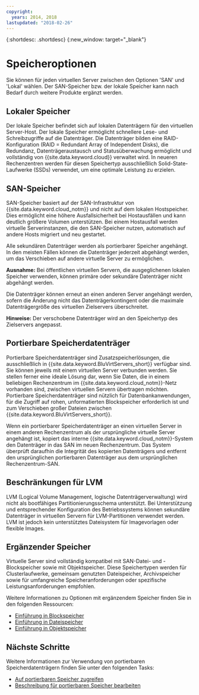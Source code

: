 ```yaml
---
copyright:
  years: 2014, 2018
lastupdated: "2018-02-26"
---
```


{:shortdesc: .shortdesc}
{:new_window: target="_blank"}

# Speicheroptionen

Sie können für jeden virtuellen Server zwischen den Optionen 'SAN' und 'Lokal' wählen. Der SAN-Speicher bzw. der lokale Speicher kann nach Bedarf durch weitere Produkte ergänzt werden. 

## Lokaler Speicher

Der lokale Speicher befindet sich auf lokalen Datenträgern für den virtuellen Server-Host. Der lokale Speicher ermöglicht schnellere Lese- und Schreibzugriffe auf die Datenträger. Die Datenträger bilden eine RAID-Konfiguration (RAID = Redundant Array of Independent Disks), die Redundanz, Datenträgeraustausch und Statusüberwachung ermöglicht und vollständig von {{site.data.keyword.cloud}} verwaltet wird. In neueren Rechenzentren werden für diesen Speichertyp ausschließlich Solid-State-Laufwerke (SSDs) verwendet, um eine optimale Leistung zu erzielen. 

## SAN-Speicher
 
SAN-Speicher basiert auf der SAN-Infrastruktur von {{site.data.keyword.cloud_notm}} und nicht auf dem lokalen Hostspeicher. Dies ermöglicht eine höhere Ausfallsicherheit bei Hostausfällen und kann deutlich größere Volumen unterstützen. Bei einem Hostausfall werden virtuelle Serverinstanzen, die den SAN-Speicher nutzen, automatisch auf andere Hosts migriert und neu gestartet. 

Alle sekundären Datenträger werden als portierbarer Speicher angehängt. In den meisten Fällen können die Datenträger jederzeit abgehängt werden, um das Verschieben auf andere virtuelle Server zu ermöglichen. 

**Ausnahme:** Bei öffentlichen virtuellen Servern, die ausgeglichenen lokalen Speicher verwenden, können primäre oder sekundäre Datenträger nicht abgehängt werden.

Die Datenträger können erneut an einen anderen Server angehängt werden, sofern die Änderung nicht das Datenträgerkontingent oder die maximale Datenträgergröße des virtuellen Zielservers überschreitet.

**Hinweise:** Der verschobene Datenträger wird an den Speichertyp des Zielservers angepasst.

## Portierbare Speicherdatenträger

Portierbare Speicherdatenträger sind Zusatzspeicherlösungen, die ausschließlich in {{site.data.keyword.BluVirtServers_short}} verfügbar sind. Sie können jeweils mit einem virtuellen Server verbunden werden. Sie stellen ferner eine ideale Lösung dar, wenn Sie Daten, die in einem beliebigen Rechenzentrum im {{site.data.keyword.cloud_notm}}-Netz vorhanden sind, zwischen virtuellen Servern übertragen möchten. Portierbare Speicherdatenträger sind nützlich für Datenbankanwendungen, für die Zugriff auf rohen, unformatierten Blockspeicher erforderlich ist und zum Verschieben großer Dateien zwischen {{site.data.keyword.BluVirtServers_short}}.

Wenn ein portierbarer Speicherdatenträger an einen virtuellen Server in einem anderen Rechenzentrum als der ursprüngliche virtuelle Server angehängt ist, kopiert das interne {{site.data.keyword.cloud_notm}}-System den Datenträger in das SAN im neuen Rechenzentrum. Das System überprüft daraufhin die Integrität des kopierten Datenträgers und entfernt den ursprünglichen portierbaren Datenträger aus dem ursprünglichen Rechenzentrum-SAN.

## Beschränkungen für LVM

LVM (Logical Volume Management, logische Datenträgerverwaltung) wird nicht als bootfähiges Partitionierungsschema unterstützt. Bei Unterstützung und entsprechender Konfiguration des Betriebssystems können sekundäre Datenträger in virtuellen Servern für LVM-Partitionen verwendet werden. LVM ist jedoch kein unterstütztes Dateisystem für Imagevorlagen oder flexible Images.

## Ergänzender Speicher

Virtuelle Server sind vollständig kompatibel mit SAN-Datei- und -Blockspeicher sowie mit Objektspeicher. Diese Speichertypen werden für Clusterlaufwerke, gemeinsam genutzten Dateispeicher, Archivspeicher sowie für umfangreiche Speicheranforderungen oder spezifische Leistungsanforderungen empfohlen.

Weitere Informationen zu Optionen mit ergänzendem Speicher finden Sie in den folgenden Ressourcen:

* [Einführung in Blockspeicher](/docs/infrastructure/BlockStorage/index.html)
* [Einführung in Dateispeicher](/docs/infrastructure/FileStorage/index.html)
* [Einführung in Objektspeicher](/docs/services/ObjectStorage/index.html)

## Nächste Schritte
Weitere Informationen zur Verwendung von portierbaren Speicherdatenträgern finden Sie unter den folgenden Tasks:
* [Auf portierbaren Speicher zugreifen](../storage/access-portable-storage-screen.html)
* [Beschreibung für portierbaren Speicher bearbeiten](../storage/edit-description-portable-storage-volume-psv.html)


